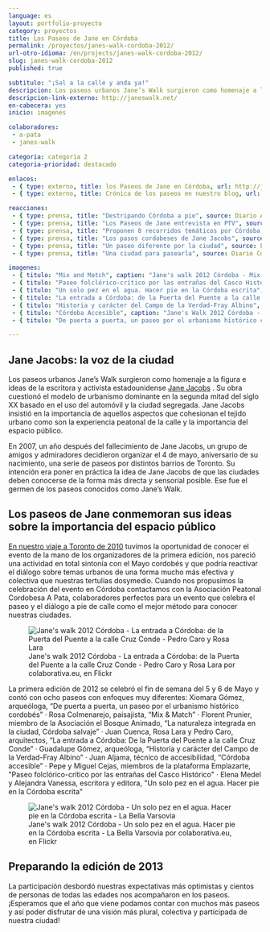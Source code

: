 ```yaml
---
language: es
layout: portfolio-proyecto
category: proyectos
title: Los Paseos de Jane en Córdoba
permalink: /proyectos/janes-walk-cordoba-2012/
url-otro-idioma: /en/projects/janes-walk-cordoba-2012/
slug: janes-walk-cordoba-2012
published: true

subtitulo: "¡Sal a la calle y anda ya!"
descripcion: Los paseos urbanos Jane’s Walk surgieron como homenaje a la figura e ideas de la escritora y activista estadounidense "Jane Jacobs"
descripcion-link-externo: http://janeswalk.net/
en-cabecera: yes
inicio: imagenes

colaboradores:
 - a-pata
 - janes-walk

categoria: categoria 2
categoria-prioridad: destacado

enlaces:
 - { type: externo, title: los Paseos de Jane en Córdoba, url: http://janeswalk.net/cities/landing/category/cordoba/ }
 - { type: externo, title: Crónica de los paseos en nuestro blog, url: /blog/2012/05/sal-a-la-calle/ }

reacciones:
 - { type: prensa, title: "Destripando Córdoba a pie", source: Diario ABC Córdoba, date: May 2012, url: http://www.abc.es/20120503/cordoba/abcp-destripando-cordoba-20120503.html, quote: "“Su obra cuestionó el modelo de urbanismo dominante en la segunda mitad del siglo XX basado en el uso del automóvil y la ciudad segregada”" }
 - { type: prensa, title: "Los Paseos de Jane entrevista en PTV", source: PTV, date: May 2012, url: http://www.youtube.com/watch?v=fXkWfxveN6I&feature=relmfu, quote: "“Su obra cuestionó el modelo de urbanismo dominante en la segunda mitad del siglo XX basado en el uso del automóvil y la ciudad segregada”" }
 - { type: prensa, title: "Proponen 8 recorridos temáticos por Córdoba este fin de semana", source: Diario Córdoba, date: May 2012, url: http://www.diariocordoba.com/noticias/cultura/proponen-8-recorridos-tematicos-por-cordoba-este-fin-de-semana_712658.html, quote: "“Su obra cuestionó el modelo de urbanismo dominante en la segunda mitad del siglo XX basado en el uso del automóvil y la ciudad segregada”" }
 - { type: prensa, title: "Los pasos cordobeses de Jane Jacobs", source: El Mundo, date: May 2012, url: http://www.elmundo.es/elmundo/2012/05/06/andalucia/1336317344.html, quote: "“Su obra cuestionó el modelo de urbanismo dominante en la segunda mitad del siglo XX basado en el uso del automóvil y la ciudad segregada”" }
 - { type: prensa, title: "Un paseo diferente por la ciudad", source: El día de Córdoba, date: May 2012, url: http://www.eldiadecordoba.es/article/cordoba/1248172/unos/paseos/tematicos/ofrecen/una/vision/distinta/la/ciudad.html, quote: "“Su obra cuestionó el modelo de urbanismo dominante en la segunda mitad del siglo XX basado en el uso del automóvil y la ciudad segregada”" }
 - { type: prensa, title: "Una ciudad para pasearla", source: Diario Córdoba, date: May 2012, url: http://www.diariocordoba.com/noticias/opinion/una-ciudad-para-pasearla_714222.html, quote: "“Su obra cuestionó el modelo de urbanismo dominante en la segunda mitad del siglo XX basado en el uso del automóvil y la ciudad segregada”" }

imagenes:
 - { titulo: "Mix and Match", caption: "Jane's walk 2012 Córdoba - Mix and Match - Rosa Colmenarejo. Colaborativa 2012 CC BY 3.0" }
 - { titulo: "Paseo folclórico-crítico por las entrañas del Casco Histórico", caption: "Jane's walk 2012 Córdoba - Paseo folclórico-crítico por las entrañas del Casco Histórico - Pepe y Miguel Cejas. Colaborativa 2012 CC BY 3.0" }
 - { titulo: "Un solo pez en el agua. Hacer pie en la Córdoba escrita", caption: "Jane's walk 2012 Córdoba - Un solo pez en el agua. Hacer pie en la Córdoba escrita - La Bella Varsovia. Colaborativa 2012 CC BY 3.0" }
 - { titulo: "La entrada a Córdoba: de la Puerta del Puente a la calle Cruz Conde", caption: "Jane's walk 2012 Córdoba - La entrada a Córdoba: de la Puerta del Puente a la calle Cruz Conde - Pedro Caro y Rosa Lara. Colaborativa 2012 CC BY 3.0" }
 - { titulo: "Historia y carácter del Campo de la Verdad-Fray Albino", caption: "Jane's walk 2012 Córdoba - Historia y carácter del Campo de la Verdad-Fray Albino - Guadalupe Gómez. Colaborativa 2012 CC BY 3.0" }
 - { titulo: "Córdoba Accesible", caption: "Jane's Walk 2012 Córdoba - Córdoba Accesible - Juan Aljama. Colaborativa 2012 CC BY 3.0" }
 - { titulo: "De puerta a puerta, un paseo por el urbanismo histórico cordobés", caption: "Jane's walk 2012 Córdoba - De puerta a puerta, un paseo por el urbanismo histórico cordobés - Xiomara Gómez. Colaborativa 2012 CC BY 3.0"" }

---
```


## Jane Jacobs: la voz de la ciudad

Los paseos urbanos Jane’s Walk surgieron como homenaje a la figura e ideas de la escritora y activista estadounidense [Jane Jacobs](http://es.wikipedia.org/wiki/Jane_Jacobs) . Su obra cuestionó el modelo de urbanismo dominante en la segunda mitad del siglo XX basado en el uso del automóvil y la ciudad segregada. Jane Jacobs insistió en la importancia de aquellos aspectos que cohesionan el tejido urbano como son la experiencia peatonal de la calle y la importancia del espacio público.

En 2007, un año después del fallecimiento de Jane Jacobs, un grupo de amigos y admiradores decidieron organizar el 4 de mayo, aniversario de su nacimiento, una serie de paseos por distintos barrios de Toronto. Su intención era poner en práctica la idea de Jane Jacobs de que las ciudades deben conocerse de la forma más directa y sensorial posible. Ese fue el germen de los paseos conocidos como Jane’s Walk.

## Los paseos de Jane conmemoran sus ideas sobre la importancia del espacio público

[En nuestro viaje a Toronto de 2010](http://colaborativa.eu/blog/2010/06/toronto-vamos/) tuvimos la oportunidad de conocer el evento de la mano de los organizadores de la primera edición, nos pareció una actividad en total sintonía con el Mayo cordobés y que podría reactivar el diálogo sobre temas urbanos de una forma mucho más efectiva y colectiva que nuestras tertulias dosymedio. Cuando nos propusimos la celebración del evento en Córdoba contactamos con la Asociación Peatonal Cordobesa A Pata, colaboradores perfectos para un evento que celebra el paseo y el diálogo a pie de calle como el mejor método para conocer nuestras ciudades.

<figure>
	<img src="http://farm9.staticflickr.com/8162/7153614157_c56dc38b60_c.jpg" alt="Jane's walk 2012 Córdoba - La entrada a Córdoba: de la Puerta del Puente a la calle Cruz Conde - Pedro Caro y Rosa Lara">
	<figcaption>Jane's walk 2012 Córdoba - La entrada a Córdoba: de la Puerta del Puente a la calle Cruz Conde - Pedro Caro y Rosa Lara por colaborativa.eu, en Flickr</figcaption>
</figure>

La primera edición de 2012 se celebró el fin de semana del 5 y 6 de Mayo y contó con ocho paseos con enfoques muy diferentes: Xiomara Gómez, arqueóloga, “De puerta a puerta, un paseo por el urbanismo histórico cordobés” · Rosa Colmenarejo, paisajista, “Mix & Match” · Florent Prunier, miembro de la Asociación el Bosque Animado, “La naturaleza integrada en la ciudad, Córdoba salvaje” · Juan Cuenca, Rosa Lara y Pedro Caro, arquitectos, “La entrada a Córdoba: De la Puerta del Puente a la calle Cruz Conde” · Guadalupe Gómez, arqueóloga, “Historia y carácter del Campo de la Verdad-Fray Albino” · Juan Aljama, técnico de accesibilidad, “Córdoba accesible” · Pepe y Miguel Cejas, miembros de la plataforma Emplazarte, "Paseo folclórico-crítico por las entrañas del Casco Histórico" · Elena Medel y Alejandra Vanessa, escritora y editora, "Un solo pez en el agua. Hacer pie en la Córdoba escrita"

<figure>
	<img src="http://farm8.staticflickr.com/7234/7007497932_28167a73ed_c.jpg" alt="Jane's walk 2012 Córdoba - Un solo pez en el agua. Hacer pie en la Córdoba escrita - La Bella Varsovia">
	<figcaption>Jane's walk 2012 Córdoba - Un solo pez en el agua. Hacer pie en la Córdoba escrita - La Bella Varsovia por colaborativa.eu, en Flickr</figcaption>
</figure>

## Preparando la edición de 2013

La participación desbordó nuestras expectativas más optimistas y cientos de personas de todas las edades nos acompañaron en los paseos. ¡Esperamos que el año que viene podamos contar con muchos más paseos y así poder disfrutar de una visión más plural, colectiva y participada de nuestra ciudad!